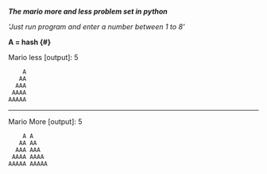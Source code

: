 ***The mario more and less problem set in python***

*'Just run program and enter a number between 1 to 8'*

**A = hash {#}**


Mario less [output]: 5


        A
       AA
      AAA
     AAAA
    AAAAA

------------------------

Mario More [output]: 5

        A A
       AA AA
      AAA AAA
     AAAA AAAA
    AAAAA AAAAA         
